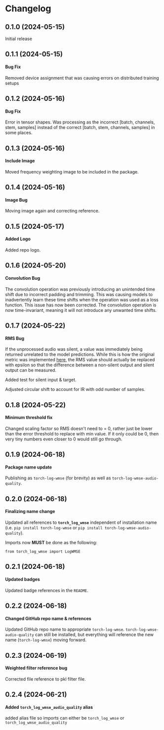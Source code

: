 # Changelog

## 0.1.0 (2024-05-15)

Initial release

## 0.1.1 (2024-05-15)

#### Bug Fix
Removed device assignment that was causing errors on distributed training setups

## 0.1.2 (2024-05-16)

#### Bug Fix
Error in tensor shapes. Was processing as the incorrect [batch, channels, stem, samples] instead of the correct [batch, stem, channels, samples] in some places.

## 0.1.3 (2024-05-16)

#### Include Image
Moved frequency weighting image to be included in the package.

## 0.1.4 (2024-05-16)

#### Image Bug
Moving image again and correcting reference.

## 0.1.5 (2024-05-17)

#### Added Logo
Added repo logo.

## 0.1.6 (2024-05-20)

#### Convolution Bug
The convolution operation was previously introducing an unintended time shift due to incorrect padding and trimming. This was causing models to inadvertently learn these time shifts when the operation was used as a loss function. This issue has now been corrected. The convolution operation is now time-invariant, meaning it will not introduce any unwanted time shifts.

## 0.1.7 (2024-05-22)

#### RMS Bug
If the unprocessed audio was silent, a value was immediately being returned unrelated to the model predictions. While this is how the original metric was implemented [here](https://github.com/nomonosound/log-wmse-audio-quality), the RMS value should actually be replaced with epsilon so that the difference between a non-silent output and silent output can be measured.

Added test for silent input & target.

Adjusted circular shift to account for IR with odd number of samples.

## 0.1.8 (2024-05-22)

#### Minimum threshold fix
Changed scaling factor so RMS doesn't need to = 0, rather just be lower than the error threshold to replace with min value. If it only could be 0, then very tiny numbers even closer to 0 would still go through.

## 0.1.9 (2024-06-18)

#### Package name update
Publishing as `torch-log-wmse` (for brevity) as well as `torch-log-wmse-audio-quality`.

## 0.2.0 (2024-06-18)

#### Finalizing name change
Updated all references to **`torch_log_wmse`** independent of installation name (i.e. `pip install torch-log-wmse` or `pip install torch-log-wmse-audio-quality`).

Imports now **MUST** be done as the following:
```
from torch_log_wmse import LogWMSE
```

## 0.2.1 (2024-06-18)

#### Updated badges
Updated badge references in the `README`.

## 0.2.2 (2024-06-18)

#### Changed GitHub repo name & references
Updated GitHub repo name to appropriate `torch-log-wmse`. `torch-log-wmse-audio-quality` can still be installed, but everything will reference the new name (`torch-log-wmse`) moving forward.

## 0.2.3 (2024-06-19)

#### Weighted filter reference bug
Corrected file reference to pkl filter file.

## 0.2.4 (2024-06-21)

#### Added `torch_log_wmse_audio_quality` alias
added alias file so imports can either be `torch_log_wmse` or `torch_log_wmse_audio_quality`